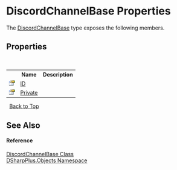 # DiscordChannelBase Properties
 

The <a href="e2925cb1-4be2-3189-87cd-0cbe461693b4">DiscordChannelBase</a> type exposes the following members.


## Properties
&nbsp;<table><tr><th></th><th>Name</th><th>Description</th></tr><tr><td>![Public property](media/pubproperty.gif "Public property")</td><td><a href="f1eed4d0-eaa2-9390-bf68-cde0e470379c">ID</a></td><td /></tr><tr><td>![Public property](media/pubproperty.gif "Public property")</td><td><a href="28a7aab1-9a86-c03b-e424-d487c22e0ed5">Private</a></td><td /></tr></table>&nbsp;
<a href="#discordchannelbase-properties">Back to Top</a>

## See Also


#### Reference
<a href="e2925cb1-4be2-3189-87cd-0cbe461693b4">DiscordChannelBase Class</a><br /><a href="b70db947-75ff-488f-5245-350c6ca1e522">DSharpPlus.Objects Namespace</a><br />